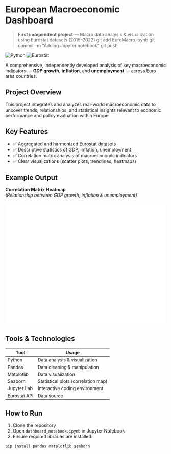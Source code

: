# European Macroeconomic Dashboard
> **First independent project** — Macro data analysis & visualization using Eurostat datasets (2015–2022)
> git add EuroMacro.ipynb
git commit -m "Adding Jupyter notebook"
git push


![Python](https://img.shields.io/badge/Python-3.13-blue?logo=python)
![Eurostat](https://img.shields.io/badge/Data-Eurostat-yellow?logo=data)

A comprehensive, independently developed analysis of key macroeconomic indicators — **GDP growth**, **inflation**, and **unemployment** — across Euro area countries.

## Project Overview

This project integrates and analyzes real-world macroeconomic data to uncover trends, relationships, and statistical insights relevant to economic performance and policy evaluation within Europe.

## Key Features

- ✅ Aggregated and harmonized Eurostat datasets  
- ✅ Descriptive statistics of GDP, inflation, unemployment  
- ✅ Correlation matrix analysis of macroeconomic indicators  
- ✅ Clear visualizations (scatter plots, trendlines, heatmaps)

## Example Output

**Correlation Matrix Heatmap**  
*(Relationship between GDP growth, inflation & unemployment)*

<img src="correlation_heatmap.png"
width="600">

## Tools & Technologies

| Tool         | Usage                                |
|--------------|--------------------------------------|
| Python       | Data analysis & visualization       |
| Pandas       | Data cleaning & manipulation        |
| Matplotlib   | Data visualization                  |
| Seaborn      | Statistical plots (correlation map) |
| Jupyter Lab  | Interactive coding environment      |
| Eurostat API | Data source                          |

## How to Run

1. Clone the repository  
2. Open `dashboard_notebook.ipynb` in Jupyter Notebook  
3. Ensure required libraries are installed:

```bash
pip install pandas matplotlib seaborn

